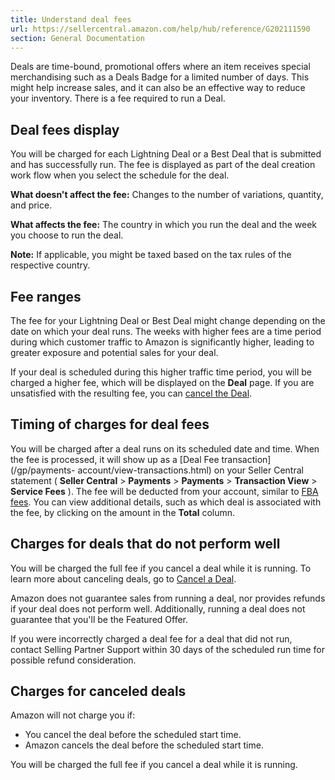 ```yaml
---
title: Understand deal fees
url: https://sellercentral.amazon.com/help/hub/reference/G202111590
section: General Documentation
---
```


Deals are time-bound, promotional offers where an item receives special
merchandising such as a Deals Badge for a limited number of days. This might
help increase sales, and it can also be an effective way to reduce your
inventory. There is a fee required to run a Deal.

## Deal fees display

You will be charged for each Lightning Deal or a Best Deal that is submitted
and has successfully run. The fee is displayed as part of the deal creation
work flow when you select the schedule for the deal.

**What doesn't affect the fee:** Changes to the number of variations,
quantity, and price.

**What affects the fee:** The country in which you run the deal and the week
you choose to run the deal.

**Note:** If applicable, you might be taxed based on the tax rules of the
respective country.

## Fee ranges

The fee for your Lightning Deal or Best Deal might change depending on the
date on which your deal runs. The weeks with higher fees are a time period
during which customer traffic to Amazon is significantly higher, leading to
greater exposure and potential sales for your deal.

If your deal is scheduled during this higher traffic time period, you will be
charged a higher fee, which will be displayed on the **Deal** page. If you are
unsatisfied with the resulting fee, you can [cancel the
Deal](/gp/help/G202111610).

## Timing of charges for deal fees

You will be charged after a deal runs on its scheduled date and time. When the
fee is processed, it will show up as a [Deal Fee transaction](/gp/payments-
account/view-transactions.html) on your Seller Central statement ( **Seller
Central** > **Payments** > **Payments** > **Transaction View** > **Service
Fees** ). The fee will be deducted from your account, similar to [FBA
fees](/gp/help/G201074400). You can view additional details, such as which
deal is associated with the fee, by clicking on the amount in the **Total**
column.

## Charges for deals that do not perform well

You will be charged the full fee if you cancel a deal while it is running. To
learn more about canceling deals, go to [Cancel a
Deal](https://sellercentral.amazon.com/help/hub/reference/G202111610).

Amazon does not guarantee sales from running a deal, nor provides refunds if
your deal does not perform well. Additionally, running a deal does not
guarantee that you'll be the Featured Offer.

If you were incorrectly charged a deal fee for a deal that did not run,
contact Selling Partner Support within 30 days of the scheduled run time for
possible refund consideration.

## Charges for canceled deals

Amazon will not charge you if:

  * You cancel the deal before the scheduled start time.
  * Amazon cancels the deal before the scheduled start time.

You will be charged the full fee if you cancel a deal while it is running.

